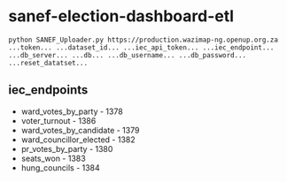 # sanef-election-dashboard-etl

    python SANEF_Uploader.py https://production.wazimap-ng.openup.org.za ...token... ...dataset_id... ...iec_api_token... ...iec_endpoint... ...db_server... ...db... ...db_username... ...db_password... ...reset_datatset...
## iec_endpoints

- ward_votes_by_party - 1378
- voter_turnout - 1386
- ward_votes_by_candidate - 1379
- ward_councillor_elected - 1382
- pr_votes_by_party - 1380
- seats_won - 1383
- hung_councils - 1384
